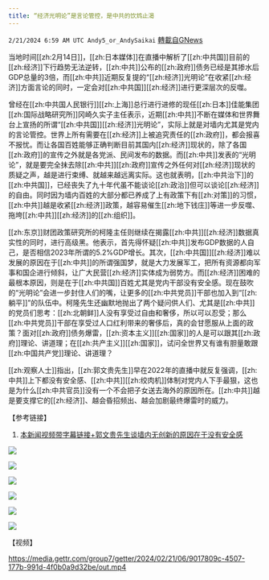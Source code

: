 ```yaml
---
title: “经济光明论”是言论管控，是中共的饮鸩止渴
---
```

`2/21/2024 6:59 AM UTC Andy5_or_AndySaikai` [轉載自GNews](https://gnews.org/articles/2328045)

         

当地时间[[zh:2月14日]]，[[zh:日本媒体]]在直播中解析了[[zh:中共国]]目前的[[zh:经济]]下行趋势无法逆转，[[zh:中共]]公布的[[zh:政府]]债务已经是其掺水后GDP总量的3倍，而[[zh:中共]]近期反复提的“[[zh:经济]]光明论”在收紧[[zh:经济]]方面言论的同时，一定会对[[zh:中共国]][[zh:经济]]进行更深层次的反噬。

曾经在[[zh:中共国人民银行]][[zh:上海]]总行进行进修的现任[[zh:日本]]佳能集团[[zh:国际战略研究所]]冈崎久实子主任表示，近期[[zh:中共]]不断在媒体和世界舞台上宣扬的所谓“[[zh:中共国]][[zh:经济]]光明论”，实际上就是对墙内尤其是党内的言论管控。世界上所有需要在[[zh:经济]]上被追究责任的[[zh:政府]]，都会报喜不报忧。而让各国百姓能够正确判断目前其国内[[zh:经济]]现状的，除了各国[[zh:政府]]的宣传之外就是各党派、民间发布的数据。而[[zh:中共]]发表的“光明论”，就是要完全抹去除[[zh:中共]][[zh:政府]]宣传之外任何对[[zh:经济]]现状的质疑之声，越是进行束缚、就越来越远离实际。这也就表明，[[zh:中共治下]]的[[zh:中共国]]，已经丧失了九十年代虽不能谈论[[zh:政治]]但可以谈论[[zh:经济]]的自由。同时因为墙内百姓的大部分都已养成了上有政策下有[[zh:对策]]的习惯，[[zh:中共]]越是收紧[[zh:经济]]政策，越容易催生[[zh:地下钱庄]]等进一步反噬、拖垮[[zh:中共]][[zh:经济]]的[[zh:组织]]。

[[zh:东京]]财团政策研究所的柯隆主任则继续在揭露[[zh:中共]][[zh:经济]]数据真实性的同时，进行高级黑。他表示，首先得怀疑[[zh:中共]]发布GDP数据的人自己，是否相信2023年所谓的5.2%GDP增长。其次，[[zh:中共国]][[zh:经济]]难以发展的原因在于[[zh:中共]]的所谓强国梦，就是大力发展军工，把所有资源都向军事和国企进行倾斜，让广大民营[[zh:经济]]实体成为弱势方。而[[zh:经济]]困难的最根本原因，则是在于[[zh:中共国]]百姓尤其是党内干部没有安全感。现在鼓吹的“光明论”会进一步封住人们的嘴，让更多的[[zh:中共党员]]干部也加入到“[[zh:躺平]]”的队伍中。柯隆先生还幽默地抛出了两个疑问供人们、尤其是[[zh:中共]]的党员们思考：[[zh:北朝鲜]]人没有享受过自由和奢侈，所以可以忍受；那么[[zh:中共党员]]干部在享受过人口红利带来的奢侈后，真的会甘愿服从上面的政策？面对[[zh:政府]]债务爆雷，[[zh:资本主义]][[zh:国家]]的人是可以跟其[[zh:政府]]理论、讲道理；在[[zh:共产主义]][[zh:国家]]，试问全世界又有谁有胆量敢跟[[zh:中国共产党]]理论、讲道理？

[[zh:观察人士]]指出，[[zh:郭文贵先生]]早在2022年的直播中就反复强调，[[zh:中共]]上下都没有安全感、[[zh:中共]][[zh:绞肉机]]体制对党内人下手最狠，这也是为什么[[zh:中共官员]]没有一个不会把子女送去海外的原因所在。[[zh:中共]]越是要支撑它的[[zh:经济]]、越会昏招频出、越会加剧最终爆雷时的威力。

         

【参考链接】

1. [本新闻视频带字幕链接+郭文贵先生谈墙内无创新的原因在于没有安全感](https://gettr.com/post/p30qtz87b30)

![](https://i.imgur.com/0ATN05k.png)

![](https://i.imgur.com/9B2oDMU.png)

![](https://i.imgur.com/VrcXC2p.png)

![](https://i.imgur.com/ElNTtTV.png)

![](https://i.imgur.com/XHy20s6.png)

![](https://i.imgur.com/bko3MVk.png)

【视频】


https://media.gettr.com/group7/getter/2024/02/21/06/9017809c-4507-177b-991d-4f0b0a9d32be/out.mp4




